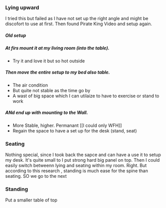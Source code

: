 
### Lying upward 
I tried this but failed as I have not set up the right angle and might be discofort to use at first. Then found Pirate King Video and setup again.
##### Old setup
##### At firs mount it at my living room (into the table). 
- Try it and love it but so hot outside
##### Then move the entire setup to my bed also table. 
- The air condition
- But quite not stable as the time go by
- A wast of big space which I can utilaize to have to exercise or stand to work
##### ANd end up with mounting to the Wall.
- More Stable, higher. Permanant [[I could only WFH]]
- Regain the space to have a set up for the desk (stand, seat)
### Seating
Nothing special, since I took back the sapce and can have a use it to setup my desk.
It's quite small to I put strong hard big panel on top. Then I could easily switch betweenn lying and seating within my room. Right.
But according to this research <link>, standing is much ease for the spine than seating. SO we go to the next 

### Standing
Put a smaller table of top 